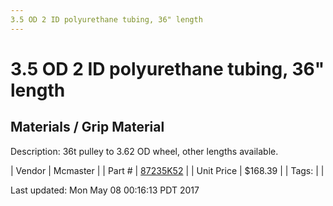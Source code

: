 ```yaml
---
3.5 OD 2 ID polyurethane tubing, 36" length
---
```

# 3.5 OD 2 ID polyurethane tubing, 36" length
## Materials / Grip Material
Description: 	36t pulley to 3.62 OD wheel, other lengths available. 

| Vendor | Mcmaster | 
| Part # | [87235K52](https://www.mcmaster.com/#87235K52) | 
| Unit Price | $168.39 | 
| Tags: |  | 

Last updated: Mon May 08 00:16:13 PDT 2017